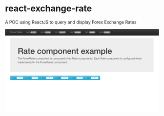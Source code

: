 # react-exchange-rate
A POC using ReactJS to query and display Forex Exchange Rates

![Alt text](Screenshot.png?raw=true "Screenshot")
